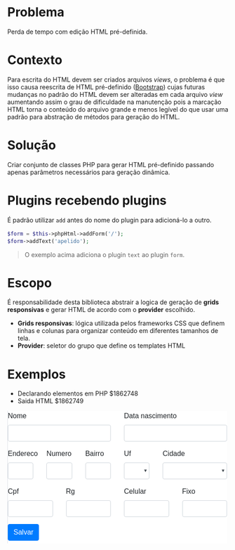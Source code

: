 # Problema
Perda de tempo com edição HTML pré-definida.

# Contexto
Para escrita do HTML devem ser criados arquivos _views_, o problema é que isso 
causa reescrita de HTML pré-definido ([Bootstrap](http://getbootstrap.com/)) 
cujas futuras mudanças no padrão do HTML devem ser alteradas em cada arquivo 
_view_ aumentando assim o grau de dificuldade na manutenção pois a marcação HTML 
torna o conteúdo do arquivo grande e menos legível do que usar uma padrão para 
abstração de métodos para geração do HTML.

# Solução
Criar conjunto de classes PHP para gerar HTML pré-definido passando apenas 
parâmetros necessários para geração dinâmica.

# Plugins recebendo plugins
É padrão utilizar `add` antes do nome do plugin para adicioná-lo a outro.
```php
$form = $this->phpHtml->addForm('/');
$form->addText('apelido');
```
> O exemplo acima adiciona o plugin `text` ao plugin `form`.

# Escopo
É responsabilidade desta biblioteca abstrair a logica de geração de **grids responsivas**
 e gerar HTML de acordo com o **provider** escolhido.
>>>
*  **Grids responsivas**: lógica utilizada pelos frameworks CSS que definem linhas
 e colunas para organizar conteúdo em diferentes tamanhos de tela.
*  **Provider**: seletor do grupo que define os templates HTML
>>>

# Exemplos
*  Declarando elementos em PHP $1862748
*  Saida HTML $1862749

![](docs/NavegadorFormPessoas.png)